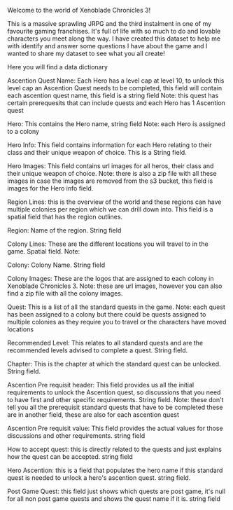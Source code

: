  Welcome to the world of Xenoblade Chronicles 3!

 This is a massive sprawling JRPG and the third instalment in one of my favourite gaming franchises. It's full of life with so much to do and lovable characters you meet along the way. I have created this dataset to help me with identify and answer some questions I have  about the game and I wanted to share my dataset to see what you all create!

 Here you will find a data dictionary

 Ascention Quest Name: Each Hero has a level cap at level 10, to unlock this level cap an Ascention Quest needs to be completed, this field will contain each ascention quest name, this field is a string field
 Note: this quest has certain prerequesits that can include quests and each Hero has 1 Ascention quest

 Hero: This contains the Hero name, string field
 Note: each Hero is assigned to a colony

 Hero Info: This field contains information for each Hero relating to their class and their unique weapon of choice. This is a String field.

 Hero Images: This field contains url images for all heros, their class and their unique weapon of choice.
 Note: there is also a zip file with all these images in case the images are removed from the s3 bucket, this field is images for the Hero info field.

 Region Lines: this is the overview of the world and these regions can have multiple colonies per region which we can drill down into. This field is a spatial field that has the region outlines.

 Region: Name of the region. String field

 Colony Lines: These are the different locations you will travel to in the game. Spatial field.
 Note: 

 Colony: Colony Name. String field

 Colony Images: These are the logos that are assigned to each colony in Xenoblade Chronicles 3.
 Note: these are url images, however you can also find a zip file with all the colony images.

 Quest: This is a list of all the standard quests in the game.
 Note: each quest has been assigned to a colony but there could be quests assigned to multiple colonies as they require you to travel or the characters have moved locations

 Recommended Level: This relates to all standard quests and are the recommended levels advised to complete a quest. String field.

 Chapter: This is the chapter at which the standard quest can be unlocked. String field.

 Ascention Pre requisit header: This field provides us all the initial requirements to unlock the Ascention quest, so discussions that you need to have first and other specific requirements. String field.
 Note: these don't tell you all the prerequisit standard quests that have to be completed these are in another field, these are also for each ascention quest

 Ascention Pre requisit value: This field provides the actual values for those discussions and other requirements. string field

 How to accept quest: this is directly related to the quests and just explains how the quest can be accepted. string field

 Hero Ascention: this is a field that populates the hero name if this standard quest is needed to unlock a hero's ascention quest. string field.

 Post Game Quest: this field just shows which quests are post game, it's null for all non post game quests and shows the quest name if it is. string field








 

 

 
